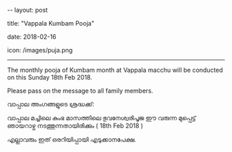 --
layout: post

title: "Vappala Kumbam Pooja"

date: 2018-02-16

icon: /images/puja.png

---

The monthly pooja of Kumbam month at Vappala macchu will be conducted on this Sunday 18th Feb 2018.

Please pass on the message to all family members.

വാപ്പാല അംഗങ്ങളുടെ ശ്രദ്ധക്ക്:

വാപ്പാല മച്ചിലെ കുംഭ മാസത്തിലെ  ഭുവനേശ്വരിപൂജ ഈ വരുന്ന  മുപ്പെട്ട്  ഞായറാഴ്ച നടത്തുന്നതായിരിക്കും ( 18th Feb 2018 )

എല്ലാവരും ഇത് ഒരറിയിപ്പായി എടുക്കാനപേക്ഷ.
